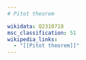 ```yaml
---
# Pitot theorem

wikidata: Q2310718
msc_classification: 51
wikipedia_links:
  - "[[Pitot theorem]]"
---
```


